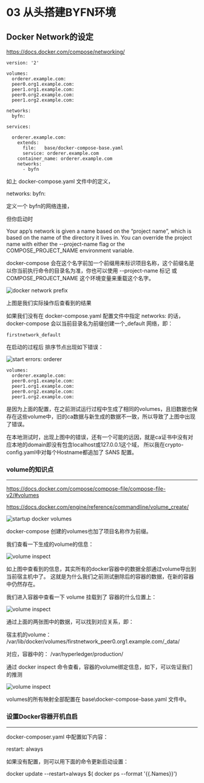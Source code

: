 # 03 从头搭建BYFN环境



## Docker Network的设定

https://docs.docker.com/compose/networking/



```
version: '2'

volumes:
  orderer.example.com:
  peer0.org1.example.com:
  peer1.org1.example.com:
  peer0.org2.example.com:
  peer1.org2.example.com:

networks:
  byfn:

services:

  orderer.example.com:
    extends:
      file:   base/docker-compose-base.yaml
      service: orderer.example.com
    container_name: orderer.example.com
    networks:
      - byfn

```

如上 docker-compose.yaml 文件中的定义，

networks:
    byfn:

定义一个 byfn的网络连接，

但你启动时 

Your app’s network is given a name based on the “project name”, which is based on the name of the directory it lives in. You can override the project name with either the --project-name flag or the COMPOSE_PROJECT_NAME environment variable.

docker-compose 会在这个名字前加一个前缀用来标识项目名称，这个前缀名是以你当前执行命令的目录名为准，你也可以使用 --project-name 标记 或 COMPOSE_PROJECT_NAME 这个环境变量来重载这个名字。


![docker network prefix](./images/03_networkpre.png)


上图是我们实际操作后查看到的结果

如果我们没有在 docker-compose.yaml 配置文件中指定 networks:  的话， docker-compose 会以当前目录名为前缀创建一个_default 网络，即：


```
firstnetwork_default
```



在启动的过程后 排序节点出现如下错误：

![start errors: orderer](./images/03_starterr_orderer.png)



```
volumes:
  orderer.example.com:
  peer0.org1.example.com:
  peer1.org1.example.com:
  peer0.org2.example.com:
  peer1.org2.example.com:
```

是因为上面的配置，在之前测试运行过程中生成了相同的volumes，且旧数据也保存在这些volume中，旧的ca数据与新生成的数据不一致，所以导致了上图中出现了错误。

在本地测试时，出现上图中的错误，还有一个可能的远因，就是ca证书中没有对应本地的domain即没有包含localhost或127.0.0.1这个域，
所以我在crypto-config.yaml中对每个Hostname都追加了 SANS 配置。


### volume的知识点
---


https://docs.docker.com/compose/compose-file/compose-file-v2/#volumes


https://docs.docker.com/engine/reference/commandline/volume_create/




![startup docker volumes](./images/03_start_volumes.png)


docker-compose 创建的volumes也加了项目名称作为前缀。



我们查看一下生成的volume的信息：

![volume inspect](./images/03_volume_data.png)

如上图中查看到的信息，其实所有的docker容器中的数据全部通过volume导出到当前宿主机中了。
这就是为什么我们之前测试删除后的容器的数据，在新的容器中仍然存在。

我们进入容器中查看一下 volume 挂载到了 容器的什么位置上：

![volume inspect](./images/03_volume_data_inner.png)

通过上面的两张图中的数据，可以找到对应关系，即：

宿主机的volume：
 /var/lib/docker/volumes/firstnetwork_peer0.org1.example.com/_data/

对应，容器中的：
 /var/hyperledger/production/


通过 docker inspect 命令查看，容器的volume绑定信息，如下，可以佐证我们的推测

![volume inspect](./images/03_volume_data_binds.png)



volumes的所有映射全部配置在 base\docker-compose-base.yaml 文件中。



### 设置Docker容器开机自启
---

docker-composer.yaml 中配置如下内容：

restart: always

如果没有配置，则可以用下面的命令更新启动设置：

 docker update --restart=always $( docker ps --format '{{.Names}}')